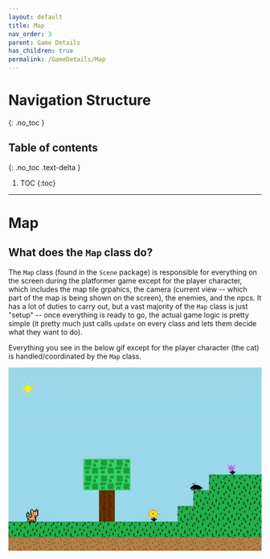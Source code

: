 ```yaml
---
layout: default
title: Map
nav_order: 3
parent: Game Details
has_children: true
permalink: /GameDetails/Map
---
```


# Navigation Structure
{: .no_toc }

## Table of contents
{: .no_toc .text-delta }

1. TOC
{:toc}

---

# Map

## What does the `Map` class do?

The `Map` class (found in the `Scene` package) is responsible for everything on the screen during the platformer game except for the player character, which includes the map tile grpahics,
the camera (current view -- which part of the map is being shown on the screen), the enemies, and the npcs. It has a lot of duties to carry out,
but a vast majority of the `Map` class is just "setup" -- once everything is ready to go, the actual game logic is pretty simple (it pretty much just calls `update` on every class and
lets them decide what they want to do).

Everything you see in the below gif except for the player character (the cat) is handled/coordinated by the `Map` class.

![game-screen-1.gif](../../assets/images/playing-level.gif)
